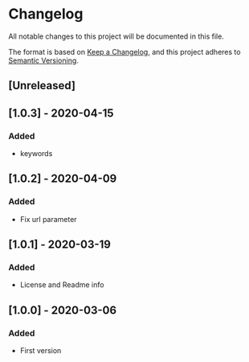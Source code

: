 # Changelog
All notable changes to this project will be documented in this file.

The format is based on [Keep a Changelog](https://keepachangelog.com/en/1.0.0/),
and this project adheres to [Semantic Versioning](https://semver.org/spec/v2.0.0.html).

## [Unreleased]

## [1.0.3] - 2020-04-15
### Added
- keywords

## [1.0.2] - 2020-04-09
### Added
- Fix url parameter

## [1.0.1] - 2020-03-19
### Added
- License and Readme info

## [1.0.0] - 2020-03-06
### Added
- First version
